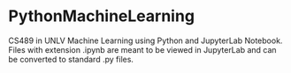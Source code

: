 # PythonMachineLearning
CS489 in UNLV Machine Learning using Python and JupyterLab Notebook.
Files with extension .ipynb are meant to be viewed in JupyterLab and can be converted to standard .py files.
